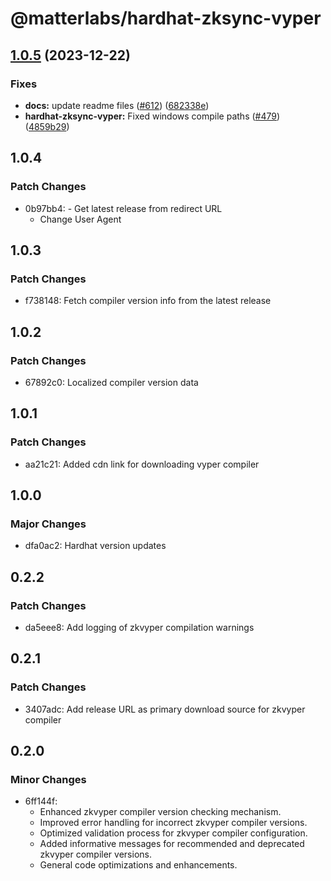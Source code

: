 # @matterlabs/hardhat-zksync-vyper

## [1.0.5](https://github.com/matter-labs/hardhat-zksync/compare/@matterlabs/hardhat-zksync-vyper@1.0.4...@matterlabs/hardhat-zksync-vyper-v1.0.5) (2023-12-22)


### Fixes

* **docs:** update readme files ([#612](https://github.com/matter-labs/hardhat-zksync/issues/612)) ([682338e](https://github.com/matter-labs/hardhat-zksync/commit/682338e60f52021206325ff6eeec2c394a118642))
* **hardhat-zksync-vyper:** Fixed windows compile paths ([#479](https://github.com/matter-labs/hardhat-zksync/issues/479)) ([4859b29](https://github.com/matter-labs/hardhat-zksync/commit/4859b293ad53ca608df277ddb349dae6d1237394))

## 1.0.4

### Patch Changes

- 0b97bb4: - Get latest release from redirect URL
  - Change User Agent

## 1.0.3

### Patch Changes

- f738148: Fetch compiler version info from the latest release

## 1.0.2

### Patch Changes

- 67892c0: Localized compiler version data

## 1.0.1

### Patch Changes

- aa21c21: Added cdn link for downloading vyper compiler

## 1.0.0

### Major Changes

- dfa0ac2: Hardhat version updates

## 0.2.2

### Patch Changes

- da5eee8: Add logging of zkvyper compilation warnings

## 0.2.1

### Patch Changes

- 3407adc: Add release URL as primary download source for zkvyper compiler

## 0.2.0

### Minor Changes

- 6ff144f:
  - Enhanced zkvyper compiler version checking mechanism.
  - Improved error handling for incorrect zkvyper compiler versions.
  - Optimized validation process for zkvyper compiler configuration.
  - Added informative messages for recommended and deprecated zkvyper compiler versions.
  - General code optimizations and enhancements.
